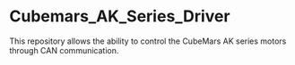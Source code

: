 # Cubemars_AK_Series_Driver

This repository allows the ability to control the CubeMars AK series motors through CAN communication.

## 
